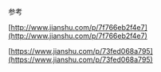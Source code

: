 参考

[http://www.jianshu.com/p/7f766eb2f4e7](http://www.jianshu.com/p/7f766eb2f4e7)

  

[https://www.jianshu.com/p/73fed068a795](https://www.jianshu.com/p/73fed068a795)